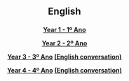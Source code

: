<h2> 
<p align="center">
English
</p>
</h2>

<!--<h3> 
<p align="center">
2018-2019
</p>
</h3>-->

<h4>
<p align="center">
  <a href="https://tangerina-pt.github.io/English/Year1">Year 1  -  1º Ano</a>
  <br>
</p>
<p align="center">
  <a href="https://tangerina-pt.github.io/English/Year2">Year 2  -  2º Ano</a>
  <br>
</p>
<p align="center">
  <a href="https://tangerina-pt.github.io/English/Year3">Year 3  -  3º Ano</a>
  <a href="https://tangerina-pt.github.io/English/Year3">(English conversation)</a>
  <br>
</p>
<p align="center">
  <a href="https://tangerina-pt.github.io/English/Year4">Year 4  -  4º Ano</a>
  <a href="https://tangerina-pt.github.io/English/Year4">(English conversation)</a>
  <br>
</p>
</h4>
